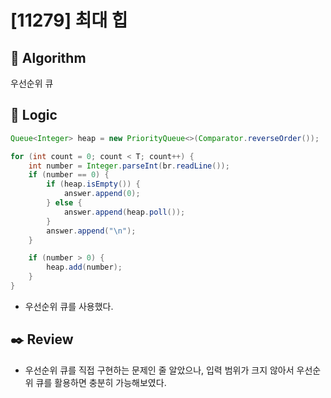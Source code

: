 # [11279] 최대 힙

## :pushpin: **Algorithm**

우선순위 큐

## :round_pushpin: **Logic**

```java
Queue<Integer> heap = new PriorityQueue<>(Comparator.reverseOrder());

for (int count = 0; count < T; count++) {
    int number = Integer.parseInt(br.readLine());
    if (number == 0) {
        if (heap.isEmpty()) {
            answer.append(0);
        } else {
            answer.append(heap.poll());
        }
        answer.append("\n");
    }

    if (number > 0) {
        heap.add(number);
    }
}
```

- 우선순위 큐를 사용했다.

## :black_nib: **Review**

- 우선순위 큐를 직접 구현하는 문제인 줄 알았으나, 입력 범위가 크지 않아서 우선순위 큐를 활용하면 충분히 가능해보였다.
